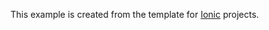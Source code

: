 This example is created from the template for [Ionic](http://ionicframework.com/docs/) projects.



